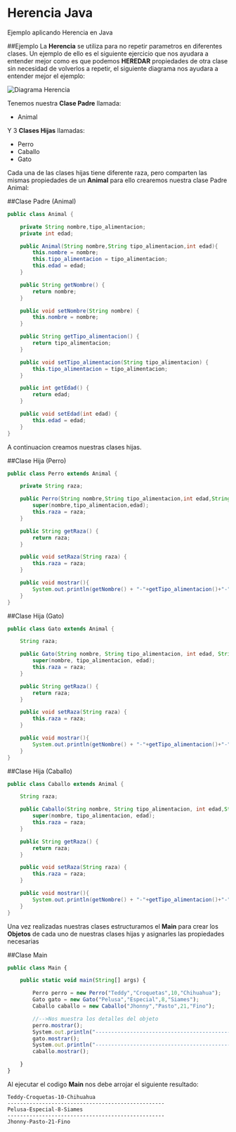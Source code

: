 # Herencia Java
Ejemplo aplicando Herencia en Java

##Ejemplo
La **Herencia** se utiliza para no repetir parametros en diferentes clases. Un ejemplo de ello es el siguiente ejercicio que 
nos ayudara a entender mejor como es que podemos **HEREDAR** propiedades de otra clase sin necesidad de volverlos a repetir, el siguiente
diagrama nos ayudara a entender mejor el ejemplo:

![Diagrama Herencia](http://oi57.tinypic.com/ou1dow.jpg)

Tenemos nuestra **Clase Padre** llamada:
* Animal

Y 3 **Clases Hijas** llamadas:
* Perro
* Caballo
* Gato

Cada una de las clases hijas tiene diferente raza, pero comparten las mismas propiedades de un **Animal** para ello crearemos nuestra clase
Padre Animal:

##Clase Padre (Animal)
```java
public class Animal {

    private String nombre,tipo_alimentacion;
    private int edad;

    public Animal(String nombre,String tipo_alimentacion,int edad){
        this.nombre = nombre;
        this.tipo_alimentacion = tipo_alimentacion;
        this.edad = edad;
    }

    public String getNombre() {
        return nombre;
    }

    public void setNombre(String nombre) {
        this.nombre = nombre;
    }

    public String getTipo_alimentacion() {
        return tipo_alimentacion;
    }

    public void setTipo_alimentacion(String tipo_alimentacion) {
        this.tipo_alimentacion = tipo_alimentacion;
    }

    public int getEdad() {
        return edad;
    }

    public void setEdad(int edad) {
        this.edad = edad;
    }
}
```
A continuacion creamos nuestras clases hijas.

##Clase Hija (Perro)
```java
public class Perro extends Animal {

    private String raza;

    public Perro(String nombre,String tipo_alimentacion,int edad,String raza){
        super(nombre,tipo_alimentacion,edad);
        this.raza = raza;
    }

    public String getRaza() {
        return raza;
    }

    public void setRaza(String raza) {
        this.raza = raza;
    }

    public void mostrar(){
        System.out.println(getNombre() + "-"+getTipo_alimentacion()+"-"+getEdad()+"-"+getRaza());
    }
}
```

##Clase Hija (Gato)
```java
public class Gato extends Animal {

    String raza;

    public Gato(String nombre, String tipo_alimentacion, int edad, String raza) {
        super(nombre, tipo_alimentacion, edad);
        this.raza = raza;
    }

    public String getRaza() {
        return raza;
    }

    public void setRaza(String raza) {
        this.raza = raza;
    }

    public void mostrar(){
        System.out.println(getNombre() + "-"+getTipo_alimentacion()+"-"+getEdad()+"-"+getRaza());
    }
}
```
##Clase Hija (Caballo)
```java
public class Caballo extends Animal {

    String raza;

    public Caballo(String nombre, String tipo_alimentacion, int edad,String raza) {
        super(nombre, tipo_alimentacion, edad);
        this.raza = raza;
    }

    public String getRaza() {
        return raza;
    }

    public void setRaza(String raza) {
        this.raza = raza;
    }

    public void mostrar(){
        System.out.println(getNombre() + "-"+getTipo_alimentacion()+"-"+getEdad()+"-"+getRaza());
    }
}
```
Una vez realizadas nuestras clases estructuramos el **Main** para crear los **Objetos** de cada uno de nuestras clases hijas y asignarles 
las propiedades necesarias

##Clase Main
```javascript
public class Main {

    public static void main(String[] args) {

        Perro perro = new Perro("Teddy","Croquetas",10,"Chihuahua");
        Gato gato = new Gato("Pelusa","Especial",8,"Siames");
        Caballo caballo = new Caballo("Jhonny","Pasto",21,"Fino");

        //-->Nos muestra los detalles del objeto
        perro.mostrar();
        System.out.println("--------------------------------------------------");
        gato.mostrar();
        System.out.println("--------------------------------------------------");
        caballo.mostrar();

    }
}
```

Al ejecutar el codigo **Main** nos debe arrojar el siguiente resultado:
```
Teddy-Croquetas-10-Chihuahua
--------------------------------------------------
Pelusa-Especial-8-Siames
--------------------------------------------------
Jhonny-Pasto-21-Fino
```


